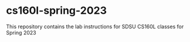 # cs160l-spring-2023

This repository contains the lab instructions for SDSU CS160L classes for Spring 2023 
